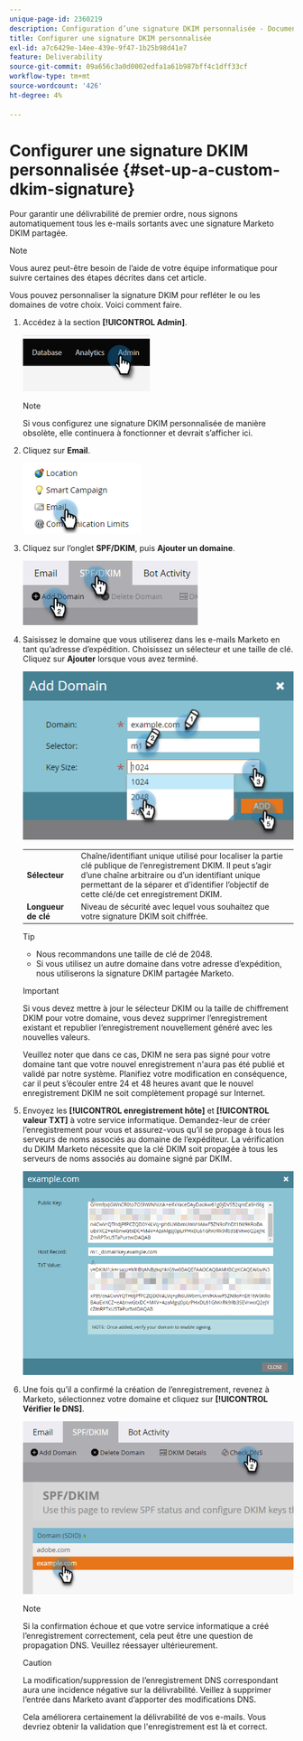 ```yaml
---
unique-page-id: 2360219
description: Configuration d’une signature DKIM personnalisée - Documents Marketo - Documentation du produit
title: Configurer une signature DKIM personnalisée
exl-id: a7c6429e-14ee-439e-9f47-1b25b98d41e7
feature: Deliverability
source-git-commit: 09a656c3a0d0002edfa1a61b987bff4c1dff33cf
workflow-type: tm+mt
source-wordcount: '426'
ht-degree: 4%

---
```


# Configurer une signature DKIM personnalisée {#set-up-a-custom-dkim-signature}

Pour garantir une délivrabilité de premier ordre, nous signons automatiquement tous les e-mails sortants avec une signature Marketo DKIM partagée.

>[!NOTE]
>
>Vous aurez peut-être besoin de l’aide de votre équipe informatique pour suivre certaines des étapes décrites dans cet article.

Vous pouvez personnaliser la signature DKIM pour refléter le ou les domaines de votre choix. Voici comment faire.

1. Accédez à la section **[!UICONTROL Admin]**.

   ![](assets/set-up-a-custom-dkim-signature-1.png)

   >[!NOTE]
   >
   >Si vous configurez une signature DKIM personnalisée de manière obsolète, elle continuera à fonctionner et devrait s’afficher ici.

1. Cliquez sur **Email**.

   ![](assets/set-up-a-custom-dkim-signature-2.png)

1. Cliquez sur l’onglet **SPF/DKIM**, puis **Ajouter un domaine**.

   ![](assets/set-up-a-custom-dkim-signature-3.png)

1. Saisissez le domaine que vous utiliserez dans les e-mails Marketo en tant qu’adresse d’expédition. Choisissez un sélecteur et une taille de clé. Cliquez sur **Ajouter** lorsque vous avez terminé.

   ![](assets/set-up-a-custom-dkim-signature-4.png)

   <table>
   <tr>
   <td width="20%"><b>Sélecteur</b></td>
   <td>Chaîne/identifiant unique utilisé pour localiser la partie clé publique de l’enregistrement DKIM. Il peut s’agir d’une chaîne arbitraire ou d’un identifiant unique permettant de la séparer et d’identifier l’objectif de cette clé/de cet enregistrement DKIM.</td>
   </tr>
   <tr>
   <td width="20%"><b>Longueur de clé</b></td>
   <td>Niveau de sécurité avec lequel vous souhaitez que votre signature DKIM soit chiffrée.</td>
   </tr>
   </tbody>
   </table>

   <p>

   >[!TIP]
   >
   >* Nous recommandons une taille de clé de 2048.
   >* Si vous utilisez un autre domaine dans votre adresse d’expédition, nous utiliserons la signature DKIM partagée Marketo.

   >[!IMPORTANT]
   >
   >Si vous devez mettre à jour le sélecteur DKIM ou la taille de chiffrement DKIM pour votre domaine, vous devez supprimer l’enregistrement existant et republier l’enregistrement nouvellement généré avec les nouvelles valeurs.
   >
   >Veuillez noter que dans ce cas, DKIM ne sera pas signé pour votre domaine tant que votre nouvel enregistrement n&#39;aura pas été publié et validé par notre système. Planifiez votre modification en conséquence, car il peut s’écouler entre 24 et 48 heures avant que le nouvel enregistrement DKIM ne soit complètement propagé sur Internet.

1. Envoyez les **[!UICONTROL enregistrement hôte]** et **[!UICONTROL valeur TXT]** à votre service informatique. Demandez-leur de créer l’enregistrement pour vous et assurez-vous qu’il se propage à tous les serveurs de noms associés au domaine de l’expéditeur. La vérification du DKIM Marketo nécessite que la clé DKIM soit propagée à tous les serveurs de noms associés au domaine signé par DKIM.

   ![](assets/set-up-a-custom-dkim-signature-5.png)

1. Une fois qu’il a confirmé la création de l’enregistrement, revenez à Marketo, sélectionnez votre domaine et cliquez sur **[!UICONTROL Vérifier le DNS]**.

   ![](assets/set-up-a-custom-dkim-signature-6.png)

   >[!NOTE]
   >
   >Si la confirmation échoue et que votre service informatique a créé l’enregistrement correctement, cela peut être une question de propagation DNS. Veuillez réessayer ultérieurement.

   >[!CAUTION]
   >
   >La modification/suppression de l’enregistrement DNS correspondant aura une incidence négative sur la délivrabilité. Veillez à supprimer l’entrée dans Marketo avant d’apporter des modifications DNS.

   Cela améliorera certainement la délivrabilité de vos e-mails. Vous devriez obtenir la validation que l&#39;enregistrement est là et correct.
